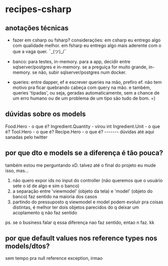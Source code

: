 ﻿# recipes-csharp

## anotações técnicas

- fazer em csharp ou fsharp?
considerações: em csharp eu entrego algo com qualidade melhor. 
em fsharp eu entrego algo mais aderente com o que a vaga quer.  ¯\_(ツ)_/¯

- banco: para testes, in-memory. para a app, decidir entre sqlserver/postgres e in-memory.
se a preguiça for muito grande, in-memory. se não, subir sqlserver/postgres num docker.

- queries: entre dapper, ef e escrever queries na mão, prefiro ef. 
não tem motivo pra ficar quebrando cabeça com query na mão. 
e também, queries 'tipadas', ou seja, geradas automaticamente, sem a chance de um erro humano ou de
um problema de um tipo são tudo de bom. =)

## dúvidas sobre os models

Food.Hero - o que é?
Ingredient.Quantity - virou int
Ingredient.Unit - o que é?
Tool.Hero - o que é?
Recipe.Hero - o que é?
------- dúvidas até aqui sanadas pelo twitter

## por que dto e models se a diferença é tão pouca?
também estou me perguntando xD. talvez até o final do projeto eu mude isso, mas...
1. não quero expor ids no input do controller (não queremos que o usuário sete o id de algo e sim o banco)
2. a separação entre 'viewmodel' (objeto da tela) e 'model' (objeto do banco) faz sentido na maioria dos casos
3. partindo do pressuposto q viewmodel e model podem evoluir pra coisas distintas, 
é melhor ter dois objetos parecidos do q deixar um acoplamento q não faz sentido

ps. se o business falar q essa diferença nao faz sentido, entao n faz. kk

## por que default values nos reference types nos models/dtos?
sem tempo pra null reference exception, irmao
